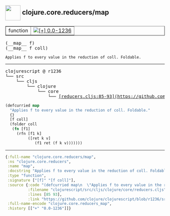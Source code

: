 ## <img width="48px" valign="middle" src="http://i.imgur.com/Hi20huC.png"> clojure.core.reducers/map

 <table border="1">
<tr>
<td>function</td>
<td><a href="https://github.com/cljsinfo/api-refs/tree/0.0-1236"><img valign="middle" alt="[+] 0.0-1236" src="https://img.shields.io/badge/+-0.0--1236-lightgrey.svg"></a> </td>
</tr>
</table>

 <samp>
(__map__ f)<br>
(__map__ f coll)<br>
</samp>

```
Applies f to every value in the reduction of coll. Foldable.
```

---

 <pre>
clojurescript @ r1236
└── src
    └── cljs
        └── clojure
            └── core
                └── <ins>[reducers.cljs:85-93](https://github.com/clojure/clojurescript/blob/r1236/src/cljs/clojure/core/reducers.cljs#L85-L93)</ins>
</pre>

```clj
(defcurried map
  "Applies f to every value in the reduction of coll. Foldable."
  {}
  [f coll]
  (folder coll
   (fn [f1]
     (rfn [f1 k]
          ([ret k v]
             (f1 ret (f k v)))))))
```


---

```clj
{:full-name "clojure.core.reducers/map",
 :ns "clojure.core.reducers",
 :name "map",
 :docstring "Applies f to every value in the reduction of coll. Foldable.",
 :type "function",
 :signature ["[f]" "[f coll]"],
 :source {:code "(defcurried map\n  \"Applies f to every value in the reduction of coll. Foldable.\"\n  {}\n  [f coll]\n  (folder coll\n   (fn [f1]\n     (rfn [f1 k]\n          ([ret k v]\n             (f1 ret (f k v)))))))",
          :filename "clojurescript/src/cljs/clojure/core/reducers.cljs",
          :lines [85 93],
          :link "https://github.com/clojure/clojurescript/blob/r1236/src/cljs/clojure/core/reducers.cljs#L85-L93"},
 :full-name-encode "clojure.core.reducers_map",
 :history [["+" "0.0-1236"]]}

```
